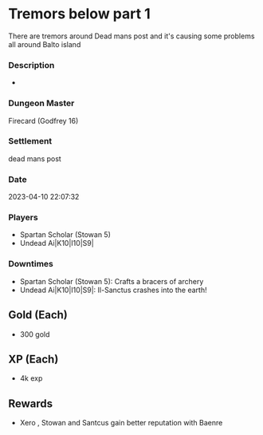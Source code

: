 # Tremors below part 1
There are tremors around Dead mans post and it's causing some problems all around Balto island
### Description
-
### Dungeon Master
Firecard (Godfrey 16)
### Settlement
dead mans post
### Date
2023-04-10 22:07:32
### Players
* Spartan Scholar (Stowan 5)
* Undead Ai|K10|I10|S9|
### Downtimes
* Spartan Scholar (Stowan 5): Crafts a bracers of archery
* Undead Ai|K10|I10|S9|: Il-Sanctus crashes into the earth!
## Gold (Each)
* 300 gold
## XP (Each)
* 4k exp
## Rewards
* Xero ,  Stowan and Santcus gain better reputation with Baenre